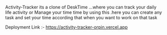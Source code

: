 Activity-Tracker its a clone of DeskTime ...where you can track your daily life
activity or Manage your time time by using this .here you can create any
task and set your time according that when you want to work on that task


Deployment Link :- https://activity-tracker-orpin.vercel.app
